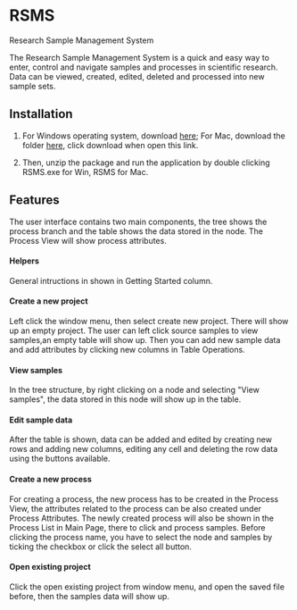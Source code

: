 # RSMS
Research Sample Management System

The Research Sample Management System is a quick and easy way to enter, control and navigate samples and processes in scientific research. Data can be viewed, created, edited, deleted and processed into new sample sets.

## Installation
1. For Windows operating system, download [here](https://drive.google.com/file/d/0B3QPWVqVkHNNLU5QRnBIY3dJY2s/view?usp=sharing);
For Mac, download the folder [here](https://drive.google.com/file/d/0B3QPWVqVkHNNcnBlVEtQUVE0R1k/view?usp=sharing), click download when open this link.

2. Then, unzip the package and run the application by double clicking RSMS.exe for Win, RSMS for Mac.
    


## Features

The user interface contains two main components, the tree shows the process branch and the table shows the data stored in the node. The Process View will show process attributes.

#### Helpers

General intructions in shown in Getting Started column.


#### Create a new project

Left click the window menu, then select create new project. There will show up an empty project. The user can left click source samples to view samples,an empty table will show up. Then you can add new sample data and add attributes by clicking new columns in Table Operations.

#### View samples

In the tree structure, by right clicking on a node and selecting "View samples", the data stored in this node will show up in the table.

#### Edit sample data

After the table is shown, data can be added and edited by creating new rows and adding new columns, editing any cell and deleting the row data using the buttons available.

#### Create a new process

For creating a process, the new process has to be created in the Process View, the attributes related to the process can be also created under Process Attributes. The newly created process will also be shown in the Process List in Main Page, there to click and process samples. Before clicking the process name, you have to select the node and samples by ticking the checkbox or click the select all button.

#### Open existing project

Click the open existing project from window menu, and open the saved file before, then the samples data will show up.
